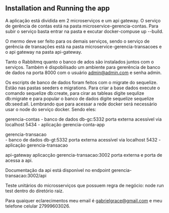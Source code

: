 
## Installation  and Running the app

A aplicação está dividida em 2 microserviços e um api gateway. 
O serviço de gerência de contas está na pasta microservice-gerencia-contas. Para subir o serviço basta entrar na pasta e excutar 
docker-compuse up --build.

O mermo deve ser feito para os demais serviços, sendo o serviço de gerência de transações está na pasta microservice-gerencia-transacoes e o api gateway na pasta api-gateway.

Tanto o Rabbitmq quanto o banco de ados são instalados juntos com o serviços. Também é dispobilisado um ambiente para gererência de banco de dados na porta 8000 com o usuário admin@admin.com e senha admin.

Os escripts de banco de dados foram feitos com o migrate do sequelize. Estão nas pastas seeders e migrations.
Para criar a base dados execute o comando sequelize db:create, para cirar as tableas digite sequlize db:migrate e para popular o banco 
de dados digite sequelize sequelize db:seed:all. Lembrando que para acessar a rede docker será necessário usar o node do serviço docker.
Sendo eles:

gerencia-contas	
	- banco de dados
		db-gc:5332 porta externa acessível via localhost 5434
	- aplicação
		gerencia-conta-app
		
gerencia-transacao	
	- banco de dados
		db-gt:5332 porta externa acessível via localhost 5432
	- aplicação 
		gerencia-transacao
		
api-gateway
	aplicacção
		gerencia-transacao:3002 porta externa e porta de acessa a api.
		
Documentação da api está disponível no endpoint gerencia-transacao:3002/api

Teste unitários do microsserviços que possuem regra de negócio: 
node run test dentro do diretório raiz.

Para quaiquer eclarecimentos meu email é gabrielgrace@gmail.com e meu telefone celular 27999603026.



